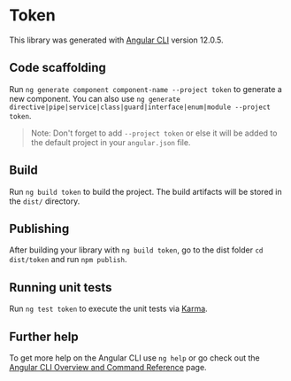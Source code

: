 # Token

This library was generated with [Angular CLI](https://github.com/angular/angular-cli) version 12.0.5.

## Code scaffolding

Run `ng generate component component-name --project token` to generate a new component. You can also use `ng generate directive|pipe|service|class|guard|interface|enum|module --project token`.
> Note: Don't forget to add `--project token` or else it will be added to the default project in your `angular.json` file. 

## Build

Run `ng build token` to build the project. The build artifacts will be stored in the `dist/` directory.

## Publishing

After building your library with `ng build token`, go to the dist folder `cd dist/token` and run `npm publish`.

## Running unit tests

Run `ng test token` to execute the unit tests via [Karma](https://karma-runner.github.io).

## Further help

To get more help on the Angular CLI use `ng help` or go check out the [Angular CLI Overview and Command Reference](https://angular.io/cli) page.
